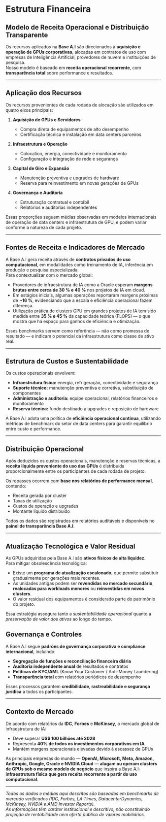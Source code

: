 # Estrutura Financeira

## Modelo de Receita Operacional e Distribuição Transparente

Os recursos aplicados na **Base A.I** são direcionados à **aquisição e operação de GPUs corporativas**, alocadas em contratos de uso com empresas de Inteligência Artificial, provedores de nuvem e instituições de pesquisa.  
Nosso modelo é baseado em **receita operacional recorrente**, com **transparência total** sobre performance e resultados.

---

## Aplicação dos Recursos

Os recursos provenientes de cada rodada de alocação são utilizados em quatro eixos principais:

1. **Aquisição de GPUs e Servidores**  
   - Compra direta de equipamentos de alto desempenho  
   - Certificação técnica e instalação em data centers parceiros  

2. **Infraestrutura e Operação**  
   - Colocation, energia, conectividade e monitoramento  
   - Configuração e integração de rede e segurança  

3. **Capital de Giro e Expansão**  
   - Manutenção preventiva e upgrades de hardware  
   - Reserva para reinvestimento em novas gerações de GPUs  

4. **Governança e Auditoria**  
   - Estruturação contratual e contábil  
   - Relatórios e auditorias independentes  

Essas proporções seguem médias observadas em modelos internacionais de operação de data centers e infraestrutura de GPU, e podem variar conforme a natureza de cada projeto.

---

## Fontes de Receita e Indicadores de Mercado

A Base A.I gera receita através de **contratos privados de uso computacional**, em modalidades como treinamento de IA, inferência em produção e pesquisa especializada.  
Para contextualizar com o mercado global:

- Provedores de infraestrutura de IA como a Oracle esperam **margens brutas entre cerca de 30 % e 40 %** nos projetos de IA em cloud.  
- Em estágios iniciais, algumas operações reportaram margens próximas de **~16 %**, evidenciando que a escala e eficiência operacional fazem diferença.  
- Utilização prática de clusters GPU em grandes projetos de IA tem sido medida entre **35 % e 45 %** da capacidade teórica (FLOPS) — o que mostra que há espaço para ganhos de eficiência e otimização.

Esses benchmarks servem como referência — não como promessa de resultado — e indicam o potencial da infraestrutura como classe de ativo real.

---

## Estrutura de Custos e Sustentabilidade

Os custos operacionais envolvem:
- **Infraestrutura física:** energia, refrigeração, conectividade e segurança  
- **Suporte técnico:** manutenção preventiva e corretiva, substituição de componentes  
- **Administração e auditoria:** equipe operacional, relatórios financeiros e monitoramento  
- **Reserva técnica:** fundo destinado a upgrades e reposição de hardware  

A Base A.I adota uma política de **eficiência operacional contínua**, utilizando métricas de benchmark do setor de data centers para garantir equilíbrio entre custo e performance.

---

## Distribuição Operacional

Após deduzidos os custos operacionais, manutenção e reservas técnicas, a **receita líquida proveniente do uso das GPUs** é distribuída proporcionalmente entre os participantes de cada rodada de projeto.

Os repasses ocorrem com **base nos relatórios de performance mensal**, contendo:
- Receita gerada por cluster  
- Taxas de utilização  
- Custos de operação e upgrades  
- Montante líquido distribuído  

Todos os dados são registrados em relatórios auditáveis e disponíveis no **painel de transparência Base A.I**.

---

## Atualização Tecnológica e Valor Residual

As GPUs adquiridas pela Base A.I são **ativos físicos de alta liquidez**.  
Para mitigar obsolescência tecnológica:

- Existe um **programa de atualização escalonado**, que permite substituir gradualmente por gerações mais recentes.  
- As unidades antigas podem ser **revendidas no mercado secundário**, **realocadas para workloads menores** ou **reinvestidas em novos clusters**.  
- O valor residual dos equipamentos é considerado parte do patrimônio do projeto.

Essa estratégia assegura tanto a *sustentabilidade operacional* quanto a *preservação de valor dos ativos* ao longo do tempo.

## Governança e Controles

A Base A.I segue **padrões de governança corporativa e compliance internacional**, incluindo:

- **Segregação de funções e reconciliação financeira diária**  
- **Auditoria independente anual** de resultados e contratos  
- **Políticas de KYC/AML** (Know Your Customer / Anti-Money Laundering)  
- **Transparência total** com relatórios periódicos de desempenho  

Esses processos garantem **credibilidade, rastreabilidade e segurança jurídica** a todos os participantes.

---

## Contexto de Mercado

De acordo com relatórios da **IDC**, **Forbes** e **McKinsey**, o mercado global de infraestrutura de IA:
- Deve superar **US$ 100 bilhões até 2028**  
- Representa **40% de todos os investimentos corporativos em IA**  
- Mantém margens operacionais elevadas devido à escassez de GPUs  

As principais empresas do mundo — **OpenAI, Microsoft, Meta, Amazon, Anthropic, Google, Oracle e NVIDIA Cloud** — **alugam ou operam clusters de GPUs sob o mesmo modelo de negócio** que inspira a Base A.I:  
**infraestrutura física que gera receita recorrente a partir do uso computacional**.

---

*Todos os dados e médias aqui descritos são baseados em benchmarks de mercado verificados (IDC, Forbes, LA Times, DatacenterDynamics, McKinsey, NVIDIA e AMD Investor Reports).  
As informações têm caráter institucional e descritivo, não constituindo projeção de rentabilidade nem oferta pública de valores mobiliários.*
